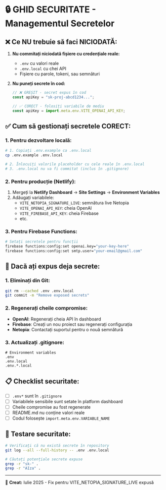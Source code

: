 # 🔒 GHID SECURITATE - Managementul Secretelor

## ❌ Ce NU trebuie să faci NICIODATĂ:

1. **Nu commitați niciodată fișiere cu credențiale reale:**
   - `.env` cu valori reale
   - `.env.local` cu chei API
   - Fișiere cu parole, tokeni, sau semnături

2. **Nu puneți secrete în cod:**
   ```javascript
   // ❌ GREȘIT - secret expus în cod
   const apiKey = "sk-proj-abcd1234...";
   
   // ✅ CORECT - folosiți variabile de mediu
   const apiKey = import.meta.env.VITE_OPENAI_API_KEY;
   ```

## ✅ Cum să gestionați secretele CORECT:

### 1. Pentru dezvoltare locală:
```bash
# 1. Copiați .env.example ca .env.local
cp .env.example .env.local

# 2. Înlocuiți valorile placeholder cu cele reale în .env.local
# 3. .env.local nu va fi commitat (inclus în .gitignore)
```

### 2. Pentru producție (Netlify):
1. Mergeți la **Netlify Dashboard** → **Site Settings** → **Environment Variables**
2. Adăugați variabilele:
   - `VITE_NETOPIA_SIGNATURE_LIVE`: semnătura live Netopia
   - `VITE_OPENAI_API_KEY`: cheia OpenAI
   - `VITE_FIREBASE_API_KEY`: cheia Firebase
   - etc.

### 3. Pentru Firebase Functions:
```bash
# Setați secretele pentru funcții
firebase functions:config:set openai.key="your-key-here"
firebase functions:config:set smtp.user="your-email@gmail.com"
```

## 🚨 Dacă ați expus deja secrete:

### 1. Eliminați din Git:
```bash
git rm --cached .env .env.local
git commit -m "Remove exposed secrets"
```

### 2. Regenerați cheile compromise:
- **OpenAI**: Regenerați cheia API în dashboard
- **Firebase**: Creați un nou proiect sau regenerați configurația
- **Netopia**: Contactați suportul pentru o nouă semnătură

### 3. Actualizați .gitignore:
```gitignore
# Environment variables
.env
.env.local
.env.*.local
```

## 📋 Checklist securitate:

- [ ] `.env*` sunt în `.gitignore`
- [ ] Variabilele sensibile sunt setate în platform dashboard
- [ ] Cheile compromise au fost regenerate
- [ ] README.md nu conține valori reale
- [ ] Codul folosește `import.meta.env.VARIABLE_NAME`

## 🔧 Testare securitate:

```bash
# Verificați că nu există secrete în repository
git log --all --full-history -- .env .env.local

# Căutați potențiale secrete expuse
grep -r "sk-" .
grep -r "AIza" .
```

---
📝 **Creat:** Iulie 2025 - Fix pentru VITE_NETOPIA_SIGNATURE_LIVE expusă
